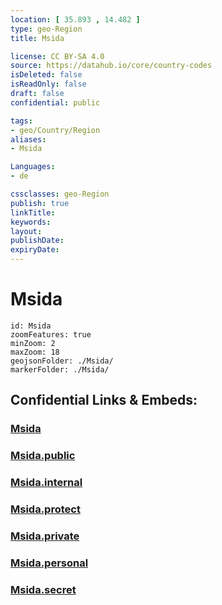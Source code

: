```yaml
---
location: [ 35.893 , 14.482 ] 
type: geo-Region
title: Msida

license: CC BY-SA 4.0
source: https://datahub.io/core/country-codes
isDeleted: false
isReadOnly: false
draft: false
confidential: public

tags:
- geo/Country/Region
aliases:
- Msida

Languages:
- de

cssclasses: geo-Region
publish: true
linkTitle: 
keywords: 
layout: 
publishDate: 
expiryDate: 
---
```


# Msida

```leaflet
id: Msida
zoomFeatures: true 
minZoom: 2 
maxZoom: 18
geojsonFolder: ./Msida/
markerFolder: ./Msida/
```


## Confidential Links & Embeds: 

### [Msida](/_Standards/Earth/Continent/Europe/Europe~South/Malta/Cities~Malta/Msida.md) 

### [Msida.public](/_public/Earth/Continent/Europe/Europe~South/Malta/Cities~Malta/Msida.public.md) 

### [Msida.internal](/_internal/Earth/Continent/Europe/Europe~South/Malta/Cities~Malta/Msida.internal.md) 

### [Msida.protect](/_protect/Earth/Continent/Europe/Europe~South/Malta/Cities~Malta/Msida.protect.md) 

### [Msida.private](/_private/Earth/Continent/Europe/Europe~South/Malta/Cities~Malta/Msida.private.md) 

### [Msida.personal](/_personal/Earth/Continent/Europe/Europe~South/Malta/Cities~Malta/Msida.personal.md) 

### [Msida.secret](/_secret/Earth/Continent/Europe/Europe~South/Malta/Cities~Malta/Msida.secret.md)

